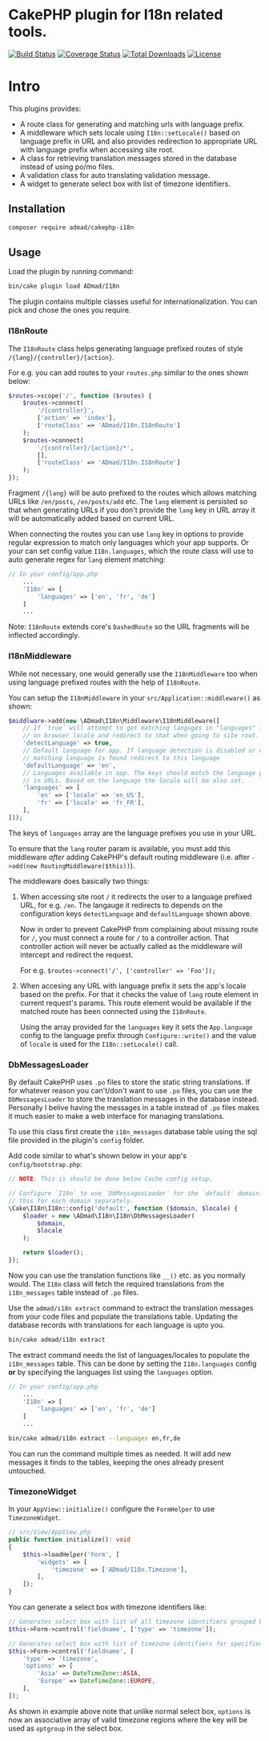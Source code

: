 # CakePHP plugin for I18n related tools.

[![Build Status](https://img.shields.io/github/actions/workflow/status/ADmad/cakephp-i18n/ci.yml?branch=master&style=flat-square)](https://github.com/ADmad/cakephp-i18n/actions/workflows/ci.yml?query=branch%3Amaster)
[![Coverage Status](https://img.shields.io/codecov/c/github/ADmad/cakephp-i18n.svg?style=flat-square)](https://codecov.io/github/ADmad/cakephp-i18n)
[![Total Downloads](https://img.shields.io/packagist/dt/ADmad/cakephp-i18n.svg?style=flat-square)](https://packagist.org/packages/ADmad/cakephp-i18n)
[![License](https://img.shields.io/badge/license-MIT-blue.svg?style=flat-square)](LICENSE.txt)

# Intro

This plugins provides:

- A route class for generating and matching urls with language prefix.
- A middleware which sets locale using `I18n::setLocale()`
  based on language prefix in URL and also provides redirection to appropriate
  URL with language prefix when accessing site root.
- A class for retrieving translation messages stored in the database instead of using po/mo files.
- A validation class for auto translating validation message.
- A widget to generate select box with list of timezone identifiers.

## Installation

```bash
composer require admad/cakephp-i18n
```

## Usage

Load the plugin by running command:

```bash
bin/cake plugin load ADmad/I18n
```

The plugin contains multiple classes useful for internationalization. You can pick
and chose the ones you require.

### I18nRoute

The `I18nRoute` class helps generating language prefixed routes of style
`/{lang}/{controller}/{action}`.

For e.g. you can add routes to your `routes.php` similar to the ones shown below:

```php
$routes->scope('/', function ($routes) {
    $routes->connect(
        '/{controller}',
        ['action' => 'index'],
        ['routeClass' => 'ADmad/I18n.I18nRoute']
    );
    $routes->connect(
        '/{controller}/{action}/*',
        [],
        ['routeClass' => 'ADmad/I18n.I18nRoute']
    );
});
```

Fragment `/{lang}` will be auto prefixed to the routes which allows matching
URLs like `/en/posts`, `/en/posts/add` etc. The `lang` element is persisted so
that when generating URLs if you don't provide the `lang` key in URL array it
will be automatically added based on current URL.

When connecting the routes you can use `lang` key in options to provide regular
expression to match only languages which your app supports. Or your can set
config value `I18n.languages`, which the route class will use to auto generate
regex for `lang` element matching:

```php
// In your config/app.php
    ...
    'I18n' => [
        'languages' => ['en', 'fr', 'de']
    ]
    ...
```

Note: `I18nRoute` extends core's `DashedRoute` so the URL fragments will be
inflected accordingly.

### I18nMiddleware

While not necessary, one would generally use the `I18nMiddleware` too when using
language prefixed routes with the help of `I18nRoute`.

You can setup the `I18nMiddleware` in your `src/Application::middleware()` as
shown:

```php
$middlware->add(new \ADmad\I18n\Middleware\I18nMiddleware([
    // If `true` will attempt to get matching languges in "languages" list based
    // on browser locale and redirect to that when going to site root.
    'detectLanguage' => true,
    // Default language for app. If language detection is disabled or no
    // matching language is found redirect to this language
    'defaultLanguage' => 'en',
    // Languages available in app. The keys should match the language prefix used
    // in URLs. Based on the language the locale will be also set.
    'languages' => [
        'en' => ['locale' => 'en_US'],
        'fr' => ['locale' => 'fr_FR'],
    ],
]));
```

The keys of `languages` array are the language prefixes you use in your URL.

To ensure that the `lang` router param is available, you must add this middleware
*after* adding CakePHP's default routing middleware (i.e. after `->add(new RoutingMiddleware($this))`).

The middleware does basically two things:

1. When accessing site root `/` it redirects the user to a language prefixed URL,
   for e.g. `/en`. The langauge it redirects to depends on the configuration keys
   `detectLanguage` and `defaultLanguage` shown above.

   Now in order to prevent CakePHP from complaining about missing route for `/`,
   you must connect a route for `/` to a controller action. That controller action
   will never be actually called as the middleware will intercept and redirect
   the request.

   For e.g. `$routes->connect('/', ['controller' => 'Foo']);`

2. When accesing any URL with language prefix it sets the app's locale based
   on the prefix. For that it checks the value of `lang` route element in current
   request's params. This route element would be available if the matched route
   has been connected using the `I18nRoute`.

   Using the array provided for the `languages` key it sets the `App.language`
   config to the language prefix through `Configure::write()` and the value of `locale`
   is used for the `I18n::setLocale()` call.

### DbMessagesLoader

By default CakePHP uses `.po` files to store the static string translations. If
for whatever reason you can't/don't want to use `.po` files, you can use the
`DbMessagesLoader` to store the translation messages in the database instead.
Personally I belive having the messages in a table instead of `.po` files makes
it much easier to make a web interface for managing translations.

To use this class first create the `i18n_messages` database table using the sql
file provided in the plugin's `config` folder.

Add code similar to what's shown below in your app's `config/bootstrap.php`:

```php
// NOTE: This is should be done below Cache config setup.

// Configure `I18n` to use `DbMessagesLoader` for the `default` domain. You need to do
// this for each domain separately.
\Cake\I18n\I18n::config('default', function ($domain, $locale) {
    $loader = new \ADmad\I18n\I18n\DbMessagesLoader(
        $domain,
        $locale
    );

    return $loader();
});
```

Now you can use the translation functions like `__()` etc. as you normally would.
The `I18n` class will fetch the required translations from the `i18n_messages`
table instead of `.po` files.

Use the `admad/i18n extract` command to extract the translation messages from your
code files and populate the translations table. Updating the database records with
translations for each language is upto you.

```bash
bin/cake admad/i18n extract
```

The extract command needs the list of languages/locales to populate the  `i18n_messages`
table. This can be done by setting the `I18n.languages` config **or** by specifying
the languages list using the `languages` option.

```php
// In your config/app.php
    ...
    'I18n' => [
        'languages' => ['en', 'fr', 'de']
    ]
    ...
```

```bash
bin/cake admad/i18n extract --languages en,fr,de
```

You can run the command multiple times as needed. It will add new messages it
finds to the tables, keeping the ones already present untouched.

### TimezoneWidget

In your `AppView::initialize()` configure the `FormHelper` to use `TimezoneWidget`.

```php
// src/View/AppView.php
public function initialize(): void
{
    $this->loadHelper('Form', [
        'widgets' => [
            'timezone' => ['ADmad/I18n.Timezone'],
        ],
    ]);
}
```

You can generate a select box with timezone identifiers like:

```php
// Generates select box with list of all timezone identifiers grouped by regions.
$this->Form->control('fieldname', ['type' => 'timezone']);

// Generates select box with list of timezone identifiers for specified regions.
$this->Form->control('fieldname', [
    'type' => 'timezone',
    'options' => [
        'Asia' => DateTimeZone::ASIA,
        'Europe' => DateTimeZone::EUROPE,
    ],
]);
```

As shown in example above note that unlike normal select box, `options` is now
an associative array of valid timezone regions where the key will be used as
`optgroup` in the select box.
